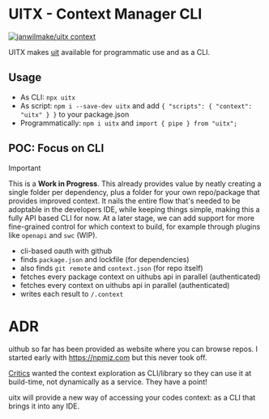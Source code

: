 # UITX - Context Manager CLI

[![janwilmake/uitx context](https://badge.forgithub.com/janwilmake/uitx)](https://uithub.com/janwilmake/uitx)

UITX makes [uit](https://github.com/janwilmake/uit) available for programmatic use and as a CLI.

## Usage

- As CLI: `npx uitx`
- As script: `npm i --save-dev uitx` and add `{ "scripts": { "context": "uitx" } }` to your package.json
- Programmatically: `npm i uitx` and `import { pipe } from "uitx";`

## POC: Focus on CLI

> [!IMPORTANT]
> This is a **Work in Progress**. This already provides value by neatly creating a single folder per dependency, plus a folder for your own repo/package that provides improved context. It nails the entire flow that's needed to be adoptable in the developers IDE, while keeping things simple, making this a fully API based CLI for now. At a later stage, we can add support for more fine-grained control for which context to build, for example through plugins like `openapi` and `swc` (WIP).

- cli-based oauth with github
- finds `package.json` and lockfile (for dependencies)
- also finds `git remote` and `context.json` (for repo itself)
- fetches every package context on uithubs api in parallel (authenticated)
- fetches every context on uithubs api in parallel (authenticated)
- writes each result to `/.context`

# ADR

uithub so far has been provided as website where you can browse repos. I started early with https://npmjz.com but this never took off.

[Critics](https://x.com/samgoodwin89/status/1916638156776198340) wanted the context exploration as CLI/library so they can use it at build-time, not dynamically as a service. They have a point!

uitx will provide a new way of accessing your codes context: as a CLI that brings it into any IDE.
